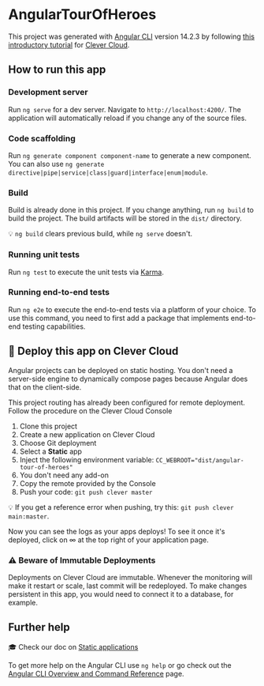 # AngularTourOfHeroes

This project was generated with [Angular CLI](https://github.com/angular/angular-cli) version 14.2.3 by following [this introductory tutorial](https://angular.io/tutorial/tour-of-heroes) for [Clever Cloud](https://www.clever-cloud.com).

## How to run this app

### Development server

Run `ng serve` for a dev server. Navigate to `http://localhost:4200/`. The application will automatically reload if you change any of the source files.

### Code scaffolding

Run `ng generate component component-name` to generate a new component. You can also use `ng generate directive|pipe|service|class|guard|interface|enum|module`.

### Build

Build is already done in this project. If you change anything, run `ng build` to build the project. The build artifacts will be stored in the `dist/` directory.

💡 `ng build` clears previous build, while `ng serve`   doesn't.

### Running unit tests

Run `ng test` to execute the unit tests via [Karma](https://karma-runner.github.io).

### Running end-to-end tests

Run `ng e2e` to execute the end-to-end tests via a platform of your choice. To use this command, you need to first add a package that implements end-to-end testing capabilities.

## 🚀 Deploy this app on Clever Cloud

Angular projects can be deployed on static hosting. You don't need a server-side engine to dynamically compose pages because Angular does that on the client-side.

This project routing has already been configured for remote deployment. Follow the procedure on the Clever Cloud Console

1. Clone this project
2. Create a new application on Clever Cloud
3. Choose Git deployment
4. Select a **Static** app
5. Inject the following environment variable:  `CC_WEBROOT="dist/angular-tour-of-heroes"`
6. You don't need any add-on
7. Copy the remote provided by the Console
8. Push your code: `git push clever master`

💡 If you get a reference error when pushing, try this: `git push clever main:master`.

Now you can see the logs as your apps deploys! To see it once it's deployed, click on ∞ at the top right of your application page.

### ⚠️ Beware of Immutable Deployments

Deployments on Clever Cloud are immutable. Whenever the monitoring will make it restart or scale, last commit will be redeployed. To make changes persistent in this app, you would need to connect it to a database, for example.

## Further help

🎓 Check our doc on [Static applications](https://www.clever-cloud.com/doc/deploy/application/static/static/)

To get more help on the Angular CLI use `ng help` or go check out the [Angular CLI Overview and Command Reference](https://angular.io/cli) page.
